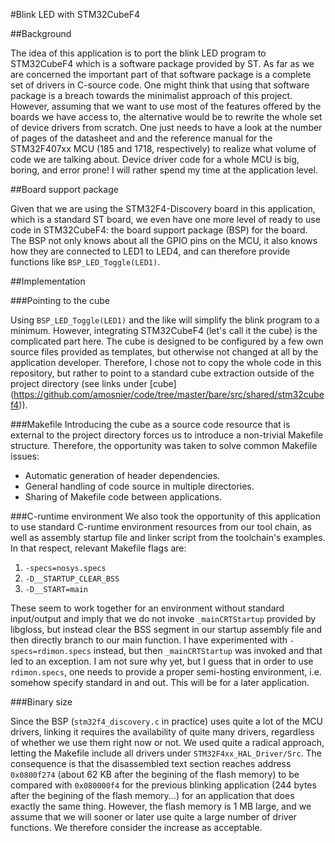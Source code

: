 #Blink LED with STM32CubeF4

##Background

The idea of this application is to port the blink LED program to STM32CubeF4
which is a software package provided by ST. As far as we are concerned the
important part of that software package is a complete set of drivers in C-source
code. One might think that using that software package is a breach towards the
minimalist approach of this project. However, assuming that we want to use most
of the features offered by the boards we have access to, the alternative would
be to rewrite the whole set of device drivers from scratch. One just needs to
have a look at the number of pages of the datasheet and and the reference manual
for the STM32F407xx MCU (185 and 1718, respectively) to realize what volume of
code we are talking about. Device driver code for a whole MCU is big, boring,
and error prone! I will rather spend my time at the application level.

##Board support package

Given that we are using the STM32F4-Discovery board in this application, which
is a standard ST board, we even have one more level of ready to use code in
STM32CubeF4: the board support package (BSP) for the board. The BSP not only
knows about all the GPIO pins on the MCU, it also knows how they are connected
to LED1 to LED4, and can therefore provide functions like `BSP_LED_Toggle(LED1)`.

##Implementation

###Pointing to the cube

Using `BSP_LED_Toggle(LED1)` and the like will simplify the blink program to a
minimum. However, integrating STM32CubeF4 (let's call it the cube) is the
complicated part here. The cube is designed to be configured by a few own source
files provided as templates, but otherwise not changed at all by the application
developer. Therefore, I chose not to copy the whole code in this repository, but
rather to point to a standard cube extraction outside of the project directory
(see links under [cube]
(https://github.com/amosnier/code/tree/master/bare/src/shared/stm32cubef4)).

###Makefile
Introducing the cube as a source code resource that is external to the project
directory forces us to introduce a non-trivial Makefile structure. Therefore, the
opportunity was taken to solve common Makefile issues:

- Automatic generation of header dependencies.
- General handling of code source in multiple directories.
- Sharing of Makefile code between applications.

###C-runtime environment
We also took the opportunity of this application to use standard C-runtime
environment resources from our tool chain, as well as assembly startup file and
linker script from the toolchain's examples. In that respect, relevant Makefile
flags are:

1. `-specs=nosys.specs`
2. `-D__STARTUP_CLEAR_BSS`
3. `-D__START=main`

These seem to work together for an environment without standard input/output and
imply that we do not invoke `_mainCRTStartup` provided by libgloss, but instead
clear the BSS segment in our startup assembly file and then directly branch to
our main function. I have experimented with `-specs=rdimon.specs` instead, but
then `_mainCRTStartup` was invoked and that led to an exception. I am not sure
why yet, but I guess that in order to use `rdimon.specs`, one needs to provide a
proper semi-hosting environment, i.e. somehow specify standard in and out. This
will be for a later application.

###Binary size

Since the BSP (`stm32f4_discovery.c` in practice) uses quite a lot of the MCU
drivers, linking it requires the availability of quite many drivers, regardless
of whether we use them right now or not. We used quite a radical approach,
letting the Makefile include all drivers under `STM32F4xx_HAL_Driver/Src`. The
consequence is that the disassembled text section reaches address `0x0800f274`
(about 62 KB after the begining of the flash memory) to be compared with
`0x080000f4` for the previous blinking application (244 bytes after the begining
of the flash memory...) for an application that does exactly the same thing.
However, the flash memory is 1 MB large, and we assume that we will sooner or
later use quite a large number of driver functions. We therefore consider the
increase as acceptable.
